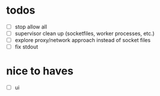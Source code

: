 # todos

- [ ] stop allow all
- [ ] supervisor clean up (socketfiles, worker processes, etc.)
- [ ] explore proxy/network approach instead of socket files
- [ ] fix stdout

# nice to haves

- [ ] ui
